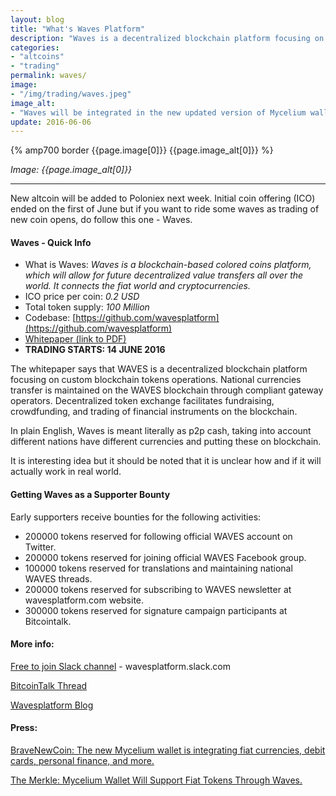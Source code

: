 ```yaml
---
layout: blog
title: "What's Waves Platform"
description: "Waves is a decentralized blockchain platform focusing on custom blockchain tokens operations."
categories:
- "altcoins"
- "trading"
permalink: waves/
image:
- "/img/trading/waves.jpeg"
image_alt:
- "Waves will be integrated in the new updated version of Mycelium wallet."
update: 2016-06-06
---
```


{% amp700 border {{page.image[0]}} {{page.image_alt[0]}} %}

_Image: {{page.image_alt[0]}}_

________________________

New altcoin will be added to Poloniex next week. Initial coin offering (ICO) ended on the first of June but if you want to ride some waves as trading of new coin opens, do follow this one - Waves.

#### Waves - Quick Info

* What is Waves: _Waves is a blockchain-based colored coins platform, which will allow for future decentralized value transfers all over the world. It connects the fiat world and cryptocurrencies._
* ICO price per coin: *0.2 USD*
* Total token supply: *100 Million*
* Codebase: [https://github.com/wavesplatform](https://github.com/wavesplatform)
* [Whitepaper (link to PDF)](http://wavesplatform.com/whitepaper_v0.pdf)
* **TRADING STARTS: 14 JUNE 2016**


The whitepaper says that WAVES is a decentralized blockchain platform focusing on custom blockchain tokens operations. National currencies transfer is maintained on the WAVES blockchain through compliant gateway operators. Decentralized token exchange facilitates fundraising, crowdfunding, and trading of
financial instruments on the blockchain.

In plain English, Waves is meant literally as p2p cash, taking into account different nations have different currencies and putting these on blockchain.

It is interesting idea but it should be noted that it is unclear how and if it will actually work in real world.

#### Getting Waves as a Supporter Bounty

Early supporters receive bounties for the following activities:

- 200000 tokens reserved for following official WAVES account on Twitter.
- 200000 tokens reserved for joining official WAVES Facebook group.
- 100000 tokens reserved for translations and maintaining national WAVES threads.
- 200000 tokens  reserved for subscribing to WAVES newsletter at wavesplatform.com website.
- 300000 tokens reserved for signature campaign participants at Bitcointalk.


#### More info:

[Free to join Slack channel](http://slack.wavesplatform.com/) - wavesplatform.slack.com

[BitcoinTalk Thread](https://bitcointalk.org/index.php?topic=1387944.0)

[Wavesplatform Blog](https://blog.wavesplatform.com/)

#### Press:

[BraveNewCoin: The new Mycelium wallet is integrating fiat currencies, debit cards, personal finance, and more.](http://bravenewcoin.com/news/the-new-mycelium-wallet-is-integrating-fiat-currencies-debit-cards-personal-finance-and-more/)

[The Merkle: Mycelium Wallet Will Support Fiat Tokens Through Waves.](http://themerkle.com/mycelium-wallet-will-support-fiat-tokens-through-waves/)
